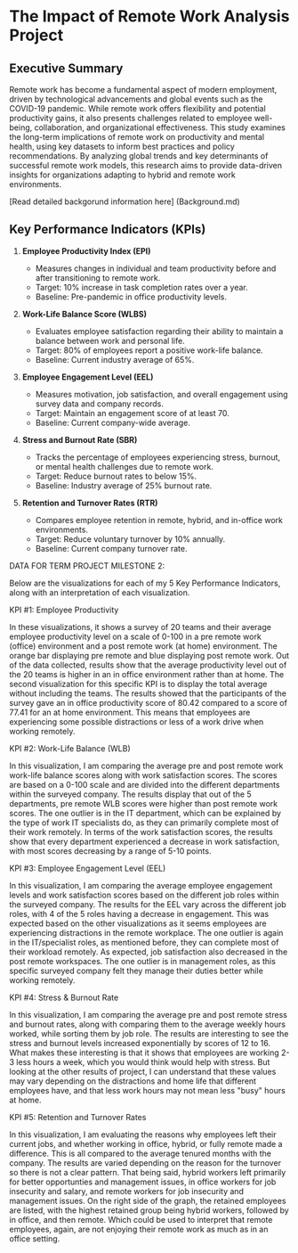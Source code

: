 # The Impact of Remote Work Analysis Project

## Executive Summary
Remote work has become a fundamental aspect of modern employment, driven by technological advancements and global events such as the COVID-19 pandemic. While remote work offers flexibility and potential productivity gains, it also presents challenges related to employee well-being, collaboration, and organizational effectiveness. This study examines the long-term implications of remote work on productivity and mental health, using key datasets to inform best practices and policy recommendations. By analyzing global trends and key determinants of successful remote work models, this research aims to provide data-driven insights for organizations adapting to hybrid and remote work environments.

[Read detailed backgorund information here] (Background.md)

## Key Performance Indicators (KPIs)

1. **Employee Productivity Index (EPI)**
   - Measures changes in individual and team productivity before and after transitioning to remote work.
   - Target: 10% increase in task completion rates over a year.
   - Baseline: Pre-pandemic in office productivity levels.
  
2. **Work-Life Balance Score (WLBS)**
   - Evaluates employee satisfaction regarding their ability to maintain a balance between work and personal life.
   - Target: 80% of employees report a positive work-life balance.
   - Baseline: Current industry average of 65%.
  
3. **Employee Engagement Level (EEL)**
   - Measures motivation, job satisfaction, and overall engagement using survey data and company records.
   - Target: Maintain an engagement score of at least 70.
   - Baseline: Current company-wide average.
  
4. **Stress and Burnout Rate (SBR)**
   - Tracks the percentage of employees experiencing stress, burnout, or mental health challenges due to remote work.
   - Target: Reduce burnout rates to below 15%.
   - Baseline: Industry average of 25% burnout rate.
  
5. **Retention and Turnover Rates (RTR)**
   - Compares employee retention in remote, hybrid, and in-office work environments.
   - Target: Reduce voluntary turnover by 10% annually.
   - Baseline: Current company turnover rate.

DATA FOR TERM PROJECT MILESTONE 2:

Below are the visualizations for each of my 5 Key Performance Indicators, along with an interpretation of each visualization.

KPI #1: Employee Productivity


In these visualizations, it shows a survey of 20 teams and their average employee productivity level on a scale of 0-100 in a pre remote work (office) environment and a post remote work (at home) environment. The orange bar displaying pre remote and blue displaying post remote work. Out of the data collected, results show that the average productivity level out of the 20 teams is higher in an in office environment rather than at home. The second visualization for this specific KPI is to display the total average without including the teams. The results showed that the participants of the survey gave an in office productivity score of 80.42 compared to a score of 77.41 for an at home environment. This means that employees are experiencing some possible distractions or less of a work drive when working remotely.

KPI #2: Work-Life Balance (WLB)


In this visualization, I am comparing the average pre and post remote work work-life balance scores along with work satisfaction scores. The scores are based on a 0-100 scale and are divided into the different departments within the surveyed company. The results display that out of the 5 departments, pre remote WLB scores were higher than post remote work scores. The one outlier is in the IT department, which can be explained by the type of work IT specialists do, as they can primarily complete most of their work remotely. In terms of the work satisfaction scores, the results show that every department experienced a decrease in work satisfaction, with most scores decreasing by a range of 5-10 points.

KPI #3: Employee Engagement Level (EEL)


In this visualization, I am comparing the average employee engagement levels and work satisfaction scores based on the different job roles within the surveyed company. The results for the EEL vary across the different job roles, with 4 of the 5 roles having a decrease in engagement. This was expected based on the other visualizations as it seems employees are experiencing distractions in the remote workplace. The one outlier is again in the IT/specialist roles, as mentioned before, they can complete most of their workload remotely. As expected, job satisfaction also decreased in the post remote workspaces. The one outlier is in management roles, as this specific surveyed company felt they manage their duties better while working remotely. 

KPI #4: Stress & Burnout Rate


In this visualization, I am comparing the average pre and post remote stress and burnout rates, along with comparing them to the average weekly hours worked, while sorting them by job role. The results are interesting to see the stress and burnout levels increased exponentially by scores of 12 to 16. What makes these interesting is that it shows that employees are working 2-3 less hours a week, which you would think would help with stress. But looking at the other results of project, I can understand that these values may vary depending on the distractions and home life that different employees have, and that less work hours may not mean less "busy" hours at home.  

KPI #5: Retention and Turnover Rates


In this visualization, I am evaluating the reasons why employees left their current jobs, and whether working in office, hybrid, or fully remote made a difference. This is all compared to the average tenured months with the company. The results are varied depending on the reason for the turnover so there is not a clear pattern. That being said, hybrid workers left primarily for better opportunties and management issues, in office workers for job insecurity and salary, and remote workers for job insecurity and management issues. On the right side of the graph, the retained employees are listed, with the highest retained group being hybrid workers, followed by in office, and then remote. Which could be used to interpret that remote employees, again, are not enjoying their remote work as much as in an office setting. 


